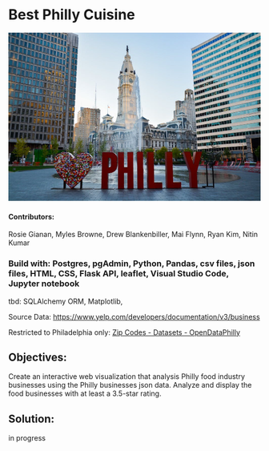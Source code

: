 # Best Philly Cuisine


![Philly.jpg](Images/Philly.jpg)


#### Contributors: 
Rosie Gianan, Myles Browne, Drew Blankenbiller, Mai Flynn, Ryan Kim, Nitin Kumar

###  Build with: Postgres, pgAdmin, Python, Pandas, csv files, json files, HTML, CSS, Flask API, leaflet, Visual Studio Code, Jupyter notebook

tbd: SQLAlchemy ORM, Matplotlib, 


Source Data: https://www.yelp.com/developers/documentation/v3/business


Restricted to Philadelphia only: [Zip Codes - Datasets - OpenDataPhilly](https://www.opendataphilly.org/dataset/zip-codes)


## Objectives:
Create an interactive web visualization that analysis Philly food industry businesses using the Philly businesses json data. 
Analyze and display the food businesses with at least a 3.5-star rating.
 
## Solution:
in progress



